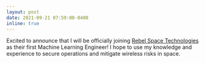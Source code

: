 ```yaml
---
layout: post
date: 2021-09-21 07:59:00-0400
inline: true
---
```


Excited to announce that I will be officially joining [Rebel Space Technologies](https://rebelspacetech.com/) as their first Machine Learning Engineer! 
I hope to use my knowledge and experience to secure operations and mitigate wireless risks in space.